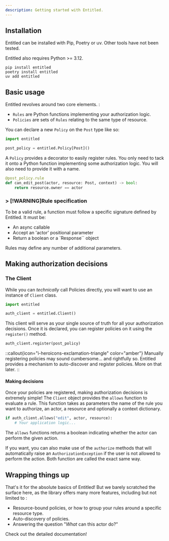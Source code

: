 ```yaml
---
description: Getting started with Entitled. 
---
```



## Installation

Entitled can be installed with Pip, Poetry or uv. Other tools have not been tested.

Entitled also requires Python >= 3.12.

```shell
pip install entitled
poetry install entitled
uv add entitled
```

## Basic usage

Entitled revolves around two core elements. :

- `Rules` are Python functions implementing your authorization logic.
- `Policies` are sets of `Rules` relating to the same type of resource.

You can declare a new `Policy` on the `Post` type like so:

```py
import entitled

post_policy = entitled.Policy[Post]()
```

A `Policy` provides a decorator to easily register rules. You only need to tack it onto a Python function implementing some authorization logic. You will also need to provide it with a name.

```py
@post_policy.rule
def can_edit_post(actor, resource: Post, context) -> bool:
    return resource.owner == actor
```

### > [!WARNING]Rule specification

To be a valid rule, a function must follow a specific signature defined by Entitled. It must be:

- An async callable
- Accept an 'actor' positional parameter
- Return a boolean or a `Response`` object

Rules may define any number of additional parameters.

## Making authorization decisions

### The Client

While you can *technically* call Policies directly, you will want to use an instance of `Client` class.

```py
import entitled

auth_client = entitled.Client()
```

This client will serve as your single source of truth for all your authorization decisions. Once it is declared, you can register policies on it using the `register()` method.

```python
auth_client.register(post_policy)
```

::callout{icon="i-heroicons-exclamation-triangle" color="amber"}
Manually registering policies may sound cumbersome... and rightfully so. Entitled provides a mechanism to auto-discover and register policies. More on that later.
::

#### Making decisions

Once your policies are registered, making authorization decisions is extremely simple! The `Client` object provides the `allows` function to evaluate a rule. This function takes as parameters the name of the rule you want to authorize, an actor, a resource and optionally a context dictionary.

```py
if auth_client.allows("edit", actor, resource):
    # Your application logic...

```

The `allows` functions returns a boolean indicating whether the actor can perform the given action.

If you want, you can also make use of the `authorize` methods that will automatically raise an `AuthorizationException` if the user is not allowed to perform the action. Both function are called the exact same way.

## Wrapping things up

That's it for the absolute basics of Entitled! But we barely scratched the surface here, as the library offers many more features, including but not limited to :

- Resource-bound policies, or how to group your rules around a specific resource type.
- Auto-discovery of policies.
- Answering the question "*What* can this actor do?"

Check out the detailed documentation!
